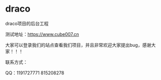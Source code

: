 # draco
draco项目的后台工程

测试地址：https://www.cube007.cn

大家可以登录我们的站点查看我们项目，并且非常欢迎大家提出bug，感谢大家！！！

联系方式：

QQ：1191727771 815208278
